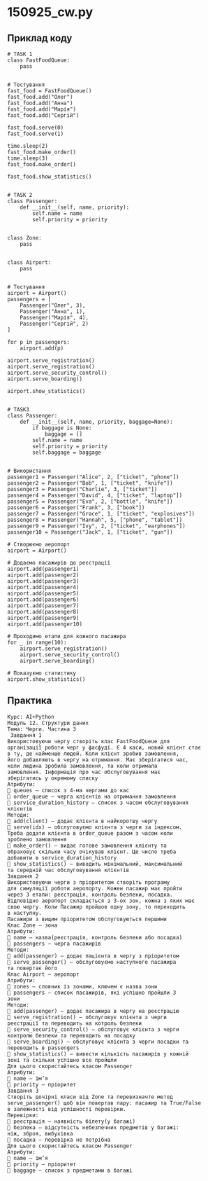 # 150925_cw.py

## Приклад коду

    # TASK 1
    class FastFoodQueue:
        pass
    
    
    # Тестування
    fast_food = FastFoodQueue()
    fast_food.add("Олег")
    fast_food.add("Анна")
    fast_food.add("Марія")
    fast_food.add("Сергій")
    
    fast_food.serve(0)
    fast_food.serve(1)
    
    time.sleep(2)
    fast_food.make_order()
    time.sleep(3)
    fast_food.make_order()
    
    fast_food.show_statistics()
    
    
    # TASK 2
    class Passenger:
        def __init__(self, name, priority):
            self.name = name
            self.priority = priority
    
    
    class Zone:
        pass
    
    
    class Airport:
        pass
    
    
    # Тестування
    airport = Airport()
    passengers = [
        Passenger("Олег", 3),
        Passenger("Анна", 1),
        Passenger("Марія", 4),
        Passenger("Сергій", 2)
    ]
    
    for p in passengers:
        airport.add(p)
    
    airport.serve_registration()
    airport.serve_registration()
    airport.serve_security_control()
    airport.serve_boarding()
    
    airport.show_statistics()
    
    
    # TASK3
    class Passenger:
        def __init__(self, name, priority, baggage=None):
            if baggage is None:
                baggage = []
            self.name = name
            self.priority = priority
            self.baggage = baggage
    
    
    # Використання
    passenger1 = Passenger("Alice", 2, ["ticket", "phone"])
    passenger2 = Passenger("Bob", 1, ["ticket", "knife"])
    passenger3 = Passenger("Charlie", 3, ["ticket"])
    passenger4 = Passenger("David", 4, ["ticket", "laptop"])
    passenger5 = Passenger("Eva", 2, ["bottle", "knife"])
    passenger6 = Passenger("Frank", 3, ["book"])
    passenger7 = Passenger("Grace", 1, ["ticket", "explosives"])
    passenger8 = Passenger("Hannah", 5, ["phone", "tablet"])
    passenger9 = Passenger("Ivy", 2, ["ticket", "earphones"])
    passenger10 = Passenger("Jack", 1, ["ticket", "gun"])
    
    # Створюємо аеропорт
    airport = Airport()
    
    # Додаємо пасажирів до реєстрації
    airport.add(passenger1)
    airport.add(passenger2)
    airport.add(passenger3)
    airport.add(passenger4)
    airport.add(passenger5)
    airport.add(passenger6)
    airport.add(passenger7)
    airport.add(passenger8)
    airport.add(passenger9)
    airport.add(passenger10)
    
    # Проходимо етапи для кожного пасажира
    for _ in range(10):
        airport.serve_registration()
        airport.serve_security_control()
        airport.serve_boarding()
    
    # Показуємо статистику
    airport.show_statistics()


## Практика

    Курс: AI+Python 
    Модуль 12. Структури даних 
    Тема: Черги. Частина 3
     Завдання 1
    Використовуючи чергу створіть клас FastFoodQueue для 
    організації роботи черг у фасфуді. Є 4 каси, новий клієнт стає 
    в ту, де найменше людей. Коли клієнт зробив замовлення, 
    його добавляють в чергу на отримання. Має зберігатися час, 
    коли людина зробила замовлення, та коли отримала 
    замовлення. Інформація про час обслуговування має 
    зберігатись у окремому списку 
    Атрибути: 
     queues – список з 4-ма чергами до кас 
     order_queue – черга клієнтів на отримання замовлення 
     service_duration_history – список з часом обслуговування 
    клієнтів 
    Методи: 
     add(client) – додає клієнта в найкоротшу чергу 
     serve(idx) – обслуговуємо клієнта з черги за індексом. 
    Треба додати клієнта в order_queue разом з часом коли 
    зроблено замовлення 
     make_order() – видає готове замовлення клієнту та 
    обраховує скільки часу очікував клієнт. Це число треба 
    добавити в service_duration_history 
     show_statistics() – виводить мінімальний, максимальний 
    та середній час обслуговування клієнтів 
    Завдання 2 
    Використовуючи черги з пріоритетом створіть програму 
    для симуляції роботи аеропорту. Кожен пасажир має пройти 
    через 3 етапи: реєстрація, контроль безпеки, посадка. 
    Відповідно аеропорт складається з 3-ох зон, кожна з яких має 
    свою чергу. Коли Пасажир пройшов одну зону, то переходить 
    в наступну. 
    Пасажири з вищим пріоритетом обслуговуються першими 
    Клас Zone – зона 
    Атрибути: 
     name – назва(реєстрація, контроль безпеки або посадка) 
     passengers – черга пасажирів 
    Методи: 
     add(passenger) – додає пацієнта в чергу з пріоритетом 
     serve_passenger() – обслуговуємо наступного пасажира 
    та повертає його 
    Клас Airport – аеропорт 
    Атрибути: 
     zones – словник із зонами, ключем є назва зони 
     passengers – список пасажирів, які успішно пройшли 3 
    зони 
    Методи: 
     add(passenger) – додає пасажира в чергу на реєстрацію 
     serve_registration() – обслуговує клієнта з черги 
    реєстрації та переводить на котроль безпеки 
     serve_security_control() – обслуговує клієнта з черги 
    контролю безпеки та переводить на посадку 
     serve_boarding() – обслуговує клієнта з черги посадки та 
    переводить в passengers 
     show_statistics() – вивести кількість пасажирів у кожній 
    зоні та скільки успішно все пройшли 
    Для цього скористайтесь класом Passenger 
    Атрибути: 
     name – ім’я 
     priority – пріоритет 
    Завдання 3 
    Створіть дочірні класи від Zone та перевизначте метод 
    serve_passenger() щоб він повертав пару: пасажир та True/False 
    в залежності від успішності перевірки. 
    Перевірки: 
     реєстрація – наявність білету(у багажі) 
     безпека – відсутність небезпечних предметів у багажі: 
    ніж, зброя, вибухівка 
     посадка – перевірка не потрібна 
    Для цього скористайтесь класом Passenger 
    Атрибути: 
     name – ім’я 
     priority – пріоритет 
     baggage – список з предметами в багажі